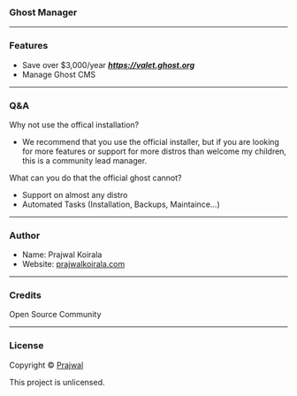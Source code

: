 ### Ghost Manager

---
### Features
- Save over $3,000/year ***https://valet.ghost.org***
- Manage Ghost CMS

---
### Q&A
Why not use the offical installation?
- We recommend that you use the official installer, but if you are looking for more features or support for more distros than welcome my children, this is a community lead manager.

What can you do that the official ghost cannot?
- Support on almost any distro
- Automated Tasks (Installation, Backups, Maintaince...)

---
### Author
* Name: Prajwal Koirala
* Website: [prajwalkoirala.com](https://www.prajwalkoirala.com)

---
### Credits
Open Source Community

---
### License
Copyright © [Prajwal](https://github.com/prajwal-koirala)

This project is unlicensed.

